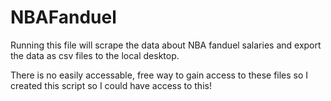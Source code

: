 # NBAFanduel
Running this file will scrape the data about NBA fanduel salaries and export the data as csv files to the local desktop.

There is no easily accessable, free way to gain access to these files so I created this script so I could have access to this!
